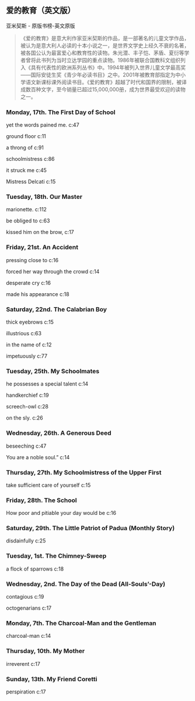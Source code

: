 ## 爱的教育（英文版）

亚米契斯  -  原版书榜-英文原版

> 《爱的教育》是意大利作家亚米契斯的作品，是一部著名的儿童文学作品，被认为是意大利人必读的十本小说之一，是世界文学史上经久不衰的名著，被各国公认为最富爱心和教育性的读物。朱光潜、丰子恺、茅盾、夏衍等学者曾将此书列为当时立达学园的重点读物。1986年被联合国教科文组织列入《具有代表性的欧洲系列丛书》中。1994年被列入世界儿童文学最高奖——国际安徒生奖《青少年必读书目》之中。2001年被教育部指定为中小学语文新课标课外阅读书目。《爱的教育》超越了时代和国界的限制，被译成数百种文字，至今销量已超过15,000,000册，成为世界最受欢迎的读物之一。

### Monday, 17th. The First Day of School

yet the words pained me. c:47

ground floor c:11

a throng of c:91

schoolmistress c:86

it struck me c:45

Mistress Delcati c:15

### Tuesday, 18th. Our Master

marionette. c:112

be obliged to c:63

kissed him on the brow, c:17

### Friday, 21st. An Accident

pressing close to c:16

forced her way through the crowd c:14

desperate cry  c:16

made his appearance c:18

### Saturday, 22nd. The Calabrian Boy

thick eyebrows  c:15

illustrious c:63

in the name of c:12

impetuously c:77

### Tuesday, 25th. My Schoolmates

he possesses a special talent c:14

handkerchief c:19

screech-owl c:28

on the sly. c:26

### Wednesday, 26th. A Generous Deed

 beseeching  c:47

You are a noble soul.” c:14

### Thursday, 27th. My Schoolmistress of the Upper First

take sufficient care of yourself c:15

### Friday, 28th. The School

How poor and pitiable your day would be c:16

### Saturday, 29th. The Little Patriot of Padua (Monthly Story)

disdainfully c:25

### Tuesday, 1st. The Chimney-Sweep

a flock of sparrows c:18

### Wednesday, 2nd. The Day of the Dead (All-Souls’-Day)

 contagious c:19

octogenarians c:17

### Monday, 7th. The Charcoal-Man and the Gentleman

charcoal-man c:14

### Thursday, 10th. My Mother

 irreverent c:17

### Sunday, 13th. My Friend Coretti

perspiration c:17
